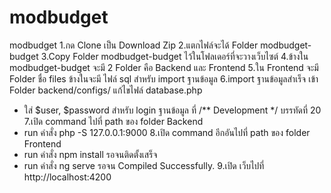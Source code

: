 # modbudget
modbudget
1.กด Clone เป็น Download Zip
2.แตกไฟล์จะได้ Folder modbudget-budget
3.Copy Folder modbudget-budget ไว้ในโฟลเดอร์ที่จะวางเว็บไซต์
4.ข้างใน modbudget-budget จะมี 2 Folder คือ Backend และ Frontend
5.ใน Frontend จะมี Folder ชื่อ files ข้างในจะมี ไฟล์ sql สำหรับ import ฐานข้อมูล
6.import ฐานข้อมูลสำเร็จ เข้า Folder backend/configs/ แก้ไขไฟล์ database.php
  - ใส่ $user, $password สำหรับ login ฐานข้อมูล ที่ /** Development */ บรรทัดที่ 20
7.เปิด command ไปที่ path ของ folder Backend 
  - run คำสั่ง php -S 127.0.0.1:9000
8.เปิด command อีกอันไปที่ path ของ folder Frontend
  - run คำสั่ง npm install รอจนติดตั้งเสร็จ
  - run คำสั่ง ng serve รอจน Compiled Successfully.
9.เปิด เว็บไปที่ http://localhost:4200
  
